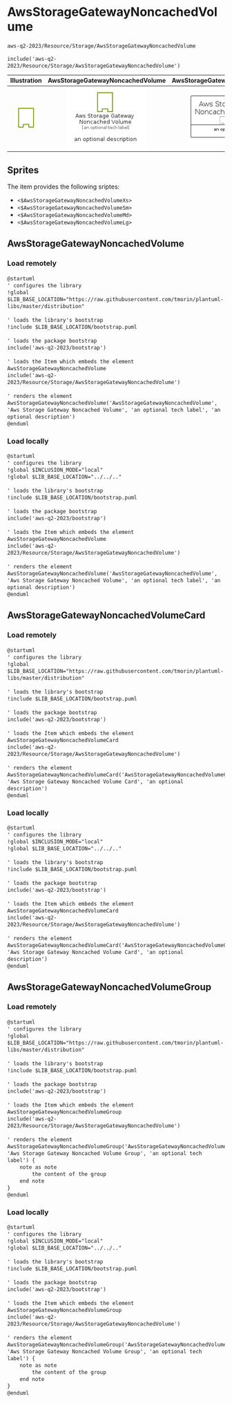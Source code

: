 # AwsStorageGatewayNoncachedVolume


```text
aws-q2-2023/Resource/Storage/AwsStorageGatewayNoncachedVolume
```

```text
include('aws-q2-2023/Resource/Storage/AwsStorageGatewayNoncachedVolume')
```



| Illustration | AwsStorageGatewayNoncachedVolume | AwsStorageGatewayNoncachedVolumeCard | AwsStorageGatewayNoncachedVolumeGroup |
| :---: | :---: | :---: | :---: |
| ![illustration for Illustration](../../../aws-q2-2023/Resource/Storage/AwsStorageGatewayNoncachedVolume.png) | ![illustration for AwsStorageGatewayNoncachedVolume](../../../aws-q2-2023/Resource/Storage/AwsStorageGatewayNoncachedVolume.Local.png) | ![illustration for AwsStorageGatewayNoncachedVolumeCard](../../../aws-q2-2023/Resource/Storage/AwsStorageGatewayNoncachedVolumeCard.Local.png) | ![illustration for AwsStorageGatewayNoncachedVolumeGroup](../../../aws-q2-2023/Resource/Storage/AwsStorageGatewayNoncachedVolumeGroup.Local.png) |



## Sprites
The item provides the following sriptes:

- `<$AwsStorageGatewayNoncachedVolumeXs>`
- `<$AwsStorageGatewayNoncachedVolumeSm>`
- `<$AwsStorageGatewayNoncachedVolumeMd>`
- `<$AwsStorageGatewayNoncachedVolumeLg>`





## AwsStorageGatewayNoncachedVolume

### Load remotely
```plantuml
@startuml
' configures the library
!global $LIB_BASE_LOCATION="https://raw.githubusercontent.com/tmorin/plantuml-libs/master/distribution"

' loads the library's bootstrap
!include $LIB_BASE_LOCATION/bootstrap.puml

' loads the package bootstrap
include('aws-q2-2023/bootstrap')

' loads the Item which embeds the element AwsStorageGatewayNoncachedVolume
include('aws-q2-2023/Resource/Storage/AwsStorageGatewayNoncachedVolume')

' renders the element
AwsStorageGatewayNoncachedVolume('AwsStorageGatewayNoncachedVolume', 'Aws Storage Gateway Noncached Volume', 'an optional tech label', 'an optional description')
@enduml
```

### Load locally
```plantuml
@startuml
' configures the library
!global $INCLUSION_MODE="local"
!global $LIB_BASE_LOCATION="../../.."

' loads the library's bootstrap
!include $LIB_BASE_LOCATION/bootstrap.puml

' loads the package bootstrap
include('aws-q2-2023/bootstrap')

' loads the Item which embeds the element AwsStorageGatewayNoncachedVolume
include('aws-q2-2023/Resource/Storage/AwsStorageGatewayNoncachedVolume')

' renders the element
AwsStorageGatewayNoncachedVolume('AwsStorageGatewayNoncachedVolume', 'Aws Storage Gateway Noncached Volume', 'an optional tech label', 'an optional description')
@enduml
```

## AwsStorageGatewayNoncachedVolumeCard

### Load remotely
```plantuml
@startuml
' configures the library
!global $LIB_BASE_LOCATION="https://raw.githubusercontent.com/tmorin/plantuml-libs/master/distribution"

' loads the library's bootstrap
!include $LIB_BASE_LOCATION/bootstrap.puml

' loads the package bootstrap
include('aws-q2-2023/bootstrap')

' loads the Item which embeds the element AwsStorageGatewayNoncachedVolumeCard
include('aws-q2-2023/Resource/Storage/AwsStorageGatewayNoncachedVolume')

' renders the element
AwsStorageGatewayNoncachedVolumeCard('AwsStorageGatewayNoncachedVolumeCard', 'Aws Storage Gateway Noncached Volume Card', 'an optional description')
@enduml
```

### Load locally
```plantuml
@startuml
' configures the library
!global $INCLUSION_MODE="local"
!global $LIB_BASE_LOCATION="../../.."

' loads the library's bootstrap
!include $LIB_BASE_LOCATION/bootstrap.puml

' loads the package bootstrap
include('aws-q2-2023/bootstrap')

' loads the Item which embeds the element AwsStorageGatewayNoncachedVolumeCard
include('aws-q2-2023/Resource/Storage/AwsStorageGatewayNoncachedVolume')

' renders the element
AwsStorageGatewayNoncachedVolumeCard('AwsStorageGatewayNoncachedVolumeCard', 'Aws Storage Gateway Noncached Volume Card', 'an optional description')
@enduml
```

## AwsStorageGatewayNoncachedVolumeGroup

### Load remotely
```plantuml
@startuml
' configures the library
!global $LIB_BASE_LOCATION="https://raw.githubusercontent.com/tmorin/plantuml-libs/master/distribution"

' loads the library's bootstrap
!include $LIB_BASE_LOCATION/bootstrap.puml

' loads the package bootstrap
include('aws-q2-2023/bootstrap')

' loads the Item which embeds the element AwsStorageGatewayNoncachedVolumeGroup
include('aws-q2-2023/Resource/Storage/AwsStorageGatewayNoncachedVolume')

' renders the element
AwsStorageGatewayNoncachedVolumeGroup('AwsStorageGatewayNoncachedVolumeGroup', 'Aws Storage Gateway Noncached Volume Group', 'an optional tech label') {
    note as note
        the content of the group
    end note
}
@enduml
```

### Load locally
```plantuml
@startuml
' configures the library
!global $INCLUSION_MODE="local"
!global $LIB_BASE_LOCATION="../../.."

' loads the library's bootstrap
!include $LIB_BASE_LOCATION/bootstrap.puml

' loads the package bootstrap
include('aws-q2-2023/bootstrap')

' loads the Item which embeds the element AwsStorageGatewayNoncachedVolumeGroup
include('aws-q2-2023/Resource/Storage/AwsStorageGatewayNoncachedVolume')

' renders the element
AwsStorageGatewayNoncachedVolumeGroup('AwsStorageGatewayNoncachedVolumeGroup', 'Aws Storage Gateway Noncached Volume Group', 'an optional tech label') {
    note as note
        the content of the group
    end note
}
@enduml
```

